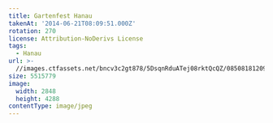 ```yaml
---
title: Gartenfest Hanau
takenAt: '2014-06-21T08:09:51.000Z'
rotation: 270
license: Attribution-NoDerivs License
tags:
  - Hanau
url: >-
  //images.ctfassets.net/bncv3c2gt878/5DsqnRduATej08rktQcQZ/08508181209efc8aca9b99cc7a2ba39e/gartenfest-hanau_14286345490_o
size: 5515779
image:
  width: 2848
  height: 4288
contentType: image/jpeg
---
```


